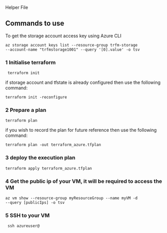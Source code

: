 Helper File

## Commands to use 

To get the storage account access key using Azure CLI

<code>az storage account keys list --resource-group trfm-storage --account-name "trfmstorage1001" --query '[0].value' -o tsv</code>


### 1 Initialise terraform
<code> terraform init </code>

if storage account and tfstate is already configured then use the following command:

<code>terraform init -reconfigure  </code>

### 2 Prepare a plan
<code>terraform plan</code>

if you wish to record the plan for future reference then use the following command:

<code>terraform plan -out terraform_azure.tfplan</code>

### 3 deploy the execution plan

<code>terraform apply terraform_azure.tfplan</code>

### 4 Get the public ip of your VM, it will be required to access the VM

<code>az vm show --resource-group myResourceGroup --name myVM -d --query [publicIps] -o tsv</code>

### 5 SSH to your VM

<code> ssh azureuser@<publicIps> </code>